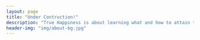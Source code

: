 ```yaml
---
layout: page
title: "Under Contruction!"
description: "True Happiness is about learning what and how to attain true happiness in life."
header-img: "img/about-bg.jpg"
---
```


<!-- <h1>What's up</h1> -->